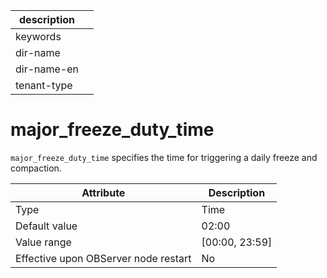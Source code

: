 | description ||
|---|---|
| keywords ||
| dir-name ||
| dir-name-en ||
| tenant-type ||

# major_freeze_duty_time


`major_freeze_duty_time` specifies the time for triggering a daily freeze and compaction.


| **Attribute** | **Description** |
|------------------|------------------|
| Type | Time |
| Default value | 02:00 |
| Value range | \[00:00, 23:59\] |
| Effective upon OBServer node restart | No |




